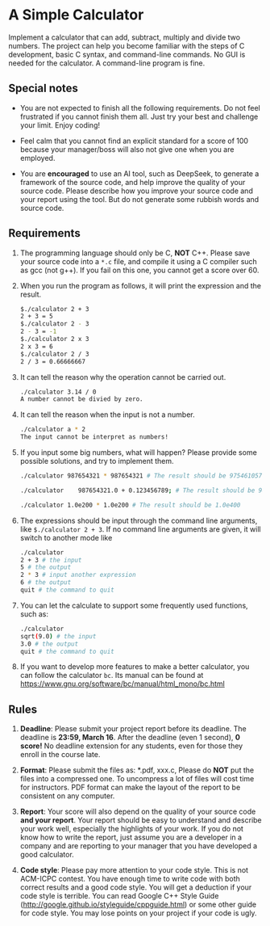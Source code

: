 # A Simple Calculator

Implement a calculator that can add, subtract, multiply and divide two numbers. The project can help you become familiar with the steps of C development, basic C syntax, and command-line commands. No GUI is needed for the calculator. A command-line program is fine.

## Special notes

* You are not expected to finish all the following requirements. Do not feel frustrated if you cannot finish them all. Just try your best and challenge your limit. Enjoy coding!

* Feel calm that you cannot find an explicit standard for a score of 100 because your manager/boss will also not give one when you are employed.

* You are **encouraged** to use an AI tool, such as DeepSeek, to generate a framework of the source code, and help improve the quality of your source code. Please describe how you improve your source code and your report using the tool. But do not generate some rubbish words and source code.

## Requirements

1. The programming language should only be C, **NOT** C++. Please save your source code into a `*.c` file, and compile it using a C compiler such as gcc (not g++). If you fail on this one, you cannot get a score over 60.

1. When you run the program as follows, it will print the expression and the result. 

    ```bash
    $./calculator 2 + 3
    2 + 3 = 5
    $./calculator 2 - 3
    2 - 3 = -1
    $./calculator 2 x 3
    2 x 3 = 6
    $./calculator 2 / 3
    2 / 3 = 0.66666667
    ```

1. It can tell the reason why the operation cannot be carried out.
    ```bash
    ./calculator 3.14 / 0
    A number cannot be divied by zero.
    ```

1. It can tell the reason when the input is not a number.
    ```bash
    ./calculator a * 2
    The input cannot be interpret as numbers!
    ```

1. If you input some big numbers, what will happen? Please provide some possible solutions, and try to implement them.

    ```bash
    ./calculator 987654321 * 987654321 # The result should be 975461057789971041
    ```
    ```bash
    ./calculator    987654321.0 + 0.123456789; # The result should be 987654321.123456789;
    ```
    ```bash
    ./calculator 1.0e200 * 1.0e200 # The result should be 1.0e400
    ```

1. The expressions should be input through the command line arguments, like `$./calculator 2 + 3`. If no command line arguments are given, it will switch to another mode like
    ```bash
    ./calculator
    2 + 3 # the input
    5 # the output
    2 * 3 # input another expression
    6 # the output
    quit # the command to quit
    ```

1. You can let the calculate to support some frequently used functions, such as:
    ```bash
    ./calculator
    sqrt(9.0) # the input
    3.0 # the output
    quit # the command to quit
    ```



1. If you want to develop more features to make a better calculator, you can follow the calculator `bc`. Its manual can be found at <https://www.gnu.org/software/bc/manual/html_mono/bc.html>


## Rules

1. **Deadline**: Please submit your project report before its deadline. The deadline is **23:59, March 16**. After the deadline (even 1 second), **0 score!** No deadline extension for any students, even for those they enroll in the course late. 

1. **Format**: Please submit the files as: *.pdf, xxx.c, Please do **NOT** put the files into a compressed one. To uncompress a lot of files will cost time for instructors. PDF format can make the layout of the report to be consistent on any computer. 

1. **Report**: Your score will also depend on the quality of your source code **and your report**. Your report should be easy to understand and describe your work well, especially the highlights of your work. If you do not know how to write the report, just assume you are a developer in a company and are reporting to your manager that you have developed a good calculator.

1. **Code style**: Please pay more attention to your code style. This is not ACM-ICPC contest. You have enough time to write code with both correct results and a good code style. You will get a deduction if your code style is terrible. You can read Google C++ Style Guide (<http://google.github.io/styleguide/cppguide.html>) or some other guide for code style. You may lose points on your project if your code is ugly.



